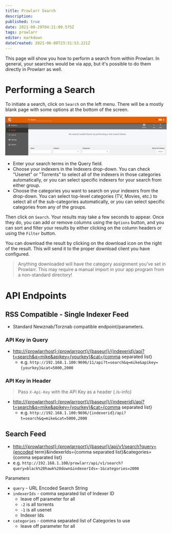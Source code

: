 ```yaml
---
title: Prowlarr Search
description: 
published: true
date: 2021-08-29T04:21:09.575Z
tags: prowlarr
editor: markdown
dateCreated: 2021-06-08T23:31:53.221Z
---
```


This page will show you how to perform a search from within Prowlarr. In general, your searches would be via app, but it's possible to do them directly in Prowlarr as well.

# Performing a Search

To initiate a search, click on `Search` on the left menu. There will be a mostly blank page with some options at the bottom of the screen.

![search_1_searchscreen.png](/assets/prowlarr/search_1_searchscreen.png)

- Enter your search terms in the Query field.
- Choose your indexers in the Indexers drop-down.  You can check "Usenet" or "Torrents" to select all of the indexers in those categories automatically, or you can select specific indexers for your search from either group.
- Choose the categories you want to search on your indexers from the drop-down. You can select top-level categories (TV, Movies, etc.) to select all of the sub-categories automatically, or you can select specific categories from any of the groups.

Then click on `Search`. Your results may take a few seconds to appear. Once they do, you can add or remove columns using the `Options` button, and you can sort and filter your results by either clicking on the column headers or using the `Filter` button.

You can download the result by clicking on the download icon on the right of the result. This will send it to the proper download client you have configured.

> Anything downloaded will have the category assignment you've set in Prowlarr. This may require a manual import in your app program from a non-standard directory!

# API Endpoints

## RSS Compatible - Single Indexer Feed

- Standard Newznab/Torznab compatible endpoint/parameters.

### API Key in Query

- <http://{prowlarrhost}:{prowlarrport}/{baseurl}/{indexerid}/api?t=search&q=mike&apikey={yourkey}&cat={comma> separated list}
  - e.g. `http://192.168.1.100:9696/11/api?t=search&q=mike&apikey={yourkey}&cat=5000,2000`

### API Key in Header

> Pass `X-Api-Key` with the API Key as a header {.is-info}

- <http://{prowlarrhost}:{prowlarrport}/{baseurl}/{indexerid}/api?t=search&q=mike&apikey={yourkey}&cat={comma> separated list}
  - e.g. `http://192.168.1.100:9696/{indexerid}/api?t=search&q=mike&cat=5000,2000`

## Search Feed

- <http://{prowlarrhost}:{prowlarrport}/{baseurl}/api/v1/search?query={encoded> term}&indexerIds={comma separated list}&categories={comma separated list}
- e.g. `http://192.168.1.100/prowlarr/api/v1/search?query=black%20hawk%20down&indexerIds=-1&categories=2000`

Parameters

- `query` - URL Encoded Search String
- `indexerIds` - comma separated list of Indexer ID
  - leave off parameter for all
  - `-2` is all torrents
  - `-1` is all usenet
  - Indexer Ids
- `categories` - comma separated list of Categories to use
  - leave off parameter for all
